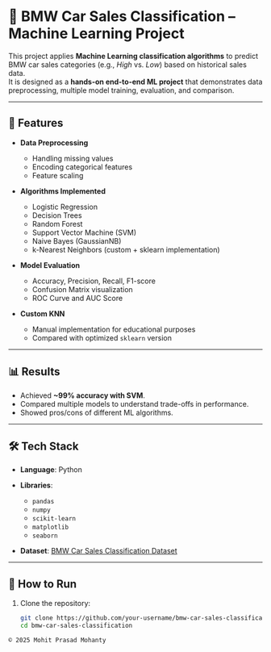 # 🚗 BMW Car Sales Classification – Machine Learning Project

This project applies **Machine Learning classification algorithms** to predict BMW car sales categories (e.g., *High* vs. *Low*) based on historical sales data.  
It is designed as a **hands-on end-to-end ML project** that demonstrates data preprocessing, multiple model training, evaluation, and comparison.

---

## 📌 Features

- **Data Preprocessing**
  - Handling missing values
  - Encoding categorical features
  - Feature scaling

- **Algorithms Implemented**
  - Logistic Regression  
  - Decision Trees  
  - Random Forest  
  - Support Vector Machine (SVM)  
  - Naive Bayes (GaussianNB)  
  - k-Nearest Neighbors (custom + sklearn implementation)  

- **Model Evaluation**
  - Accuracy, Precision, Recall, F1-score  
  - Confusion Matrix visualization  
  - ROC Curve and AUC Score  

- **Custom KNN**
  - Manual implementation for educational purposes  
  - Compared with optimized `sklearn` version  

---

## 📊 Results

- Achieved **~99% accuracy with SVM**.  
- Compared multiple models to understand trade-offs in performance.  
- Showed pros/cons of different ML algorithms.  

---

## 🛠️ Tech Stack

- **Language**: Python  
- **Libraries**:  
  - `pandas`  
  - `numpy`  
  - `scikit-learn`  
  - `matplotlib`  
  - `seaborn`  

- **Dataset**: [BMW Car Sales Classification Dataset](https://www.kaggle.com/datasets/junaid512/bmw-car-sales-classification-dataset)

---

## 🚀 How to Run

1. Clone the repository:
   ```bash
   git clone https://github.com/your-username/bmw-car-sales-classification.git
   cd bmw-car-sales-classification

`© 2025 Mohit Prasad Mohanty`
